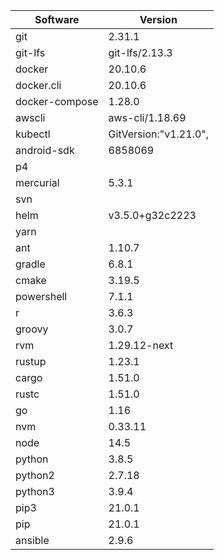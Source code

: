 [//]: # (title: Preinstalled Software on TeamCity Cloud Ubuntu Agents)
[//]: # (auxiliary-id: Preinstalled Software on TeamCity Cloud Ubuntu Agents)

<chunk id="ubuntu-jb-agents">

|Software|Version|
|---|---|
|git|2.31.1|
|git-lfs|git-lfs/2.13.3|
|docker|20.10.6|
|docker.cli|20.10.6|
|docker-compose|1.28.0|
|awscli|aws-cli/1.18.69|
|kubectl|GitVersion:"v1.21.0",|
|android-sdk|6858069|
|p4||
|mercurial|5.3.1|
|svn||
|helm|v3.5.0+g32c2223|
|yarn||
|ant|1.10.7|
|gradle|6.8.1|
|cmake|3.19.5|
|powershell|7.1.1|
|r|3.6.3|
|groovy|3.0.7|
|rvm|1.29.12-next|
|rustup|1.23.1|
|cargo|1.51.0|
|rustc|1.51.0|
|go|1.16|
|nvm|0.33.11|
|node|14.5|
|python|3.8.5|
|python2|2.7.18|
|python3|3.9.4|
|pip3|21.0.1|
|pip|21.0.1|
|ansible|2.9.6|

</chunk> 
